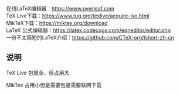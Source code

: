在线LaTeX编辑器：https://www.overleaf.com  
TeX Live下载：https://www.tug.org/texlive/acquire-iso.html  
MikTeX下载：https://miktex.org/download  
LaTeX 公式编辑器：https://latex.codecogs.com/eqneditor/editor.php  
一份不太简短的LaTeX介绍：https://github.com/CTeX-org/lshort-zh-cn

## 说明

TeX Live 包很全，但占用大

MikTex 占用小但是需要包是需要联网下载

